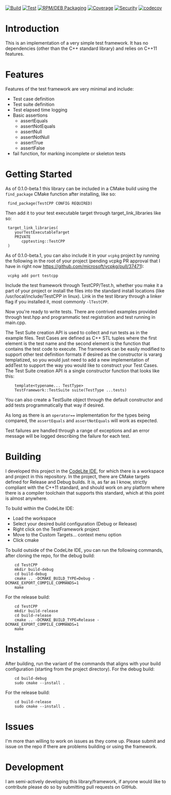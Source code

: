 [![Build](https://github.com/eljonny/TestCPP/actions/workflows/cmake-multi-platform.yml/badge.svg?event=push)](https://github.com/eljonny/TestCPP/actions/workflows/cmake-multi-platform.yml)
[![Test](https://github.com/eljonny/TestCPP/actions/workflows/cmake-build-test.yml/badge.svg?event=push)](https://github.com/eljonny/TestCPP/actions/workflows/cmake-build-test.yml)
[![RPM/DEB Packaging](https://github.com/eljonny/TestCPP/actions/workflows/cmake-linux-pack.yml/badge.svg?event=push)](https://github.com/eljonny/TestCPP/actions/workflows/cmake-linux-pack.yml)
[![Coverage](https://github.com/eljonny/TestCPP/actions/workflows/cmake-build-cov.yml/badge.svg?event=push)](https://github.com/eljonny/TestCPP/actions/workflows/cmake-build-cov.yml)
[![Security](https://github.com/eljonny/TestCPP/actions/workflows/codeql.yml/badge.svg?event=push)](https://github.com/eljonny/TestCPP/actions/workflows/codeql.yml)
[![codecov](https://codecov.io/gh/eljonny/TestCPP/graph/badge.svg?token=WFG41QY4BB)](https://codecov.io/gh/eljonny/TestCPP)

# Introduction

This is an implementation of a very simple test framework.
It has no dependencies (other than the C++ standard library)
 and relies on C++11 features.

# Features

Features of the test framework are very minimal and include:
 - Test case definition
 - Test suite definition
 - Test elapsed time logging
 - Basic assertions
   - assertEquals
   - assertNotEquals
   - assertNull
   - assertNotNull
   - assertTrue
   - assertFalse
 - fail function, for marking incomplete or skeleton tests

# Getting Started

As of 0.1.0-beta.1 this library can be included in a CMake build
 using the `find_package` CMake function after installing, like
 so:
```
 find_package(TestCPP CONFIG REQUIRED)
```

Then add it to your test executable target through
 target_link_libraries like so:
```
 target_link_libraries(
    yourTestExecutableTarget
    PRIVATE
       cpptesting::TestCPP
 )
```

As of 0.1.0-beta.1, you can also include it in your `vcpkg` project
 by running the following in the root of your project (pending
 vcpkg PR approval that I have in right now
 https://github.com/microsoft/vcpkg/pull/37471):
```
 vcpkg add port testcpp
```

Include the test framework through TestCPP/Test.h, whether you
 make it a part of your project or install the files into
 the standard install locations (like /usr/local/include/TestCPP
 in linux).
Link in the test library through a linker flag if you
 installed it, most commonly `-lTestCPP`.

Now you're ready to write tests.
There are contrived examples provided through test.hpp and
 programmatic test registration and test running in main.cpp.

The Test Suite creation API is used to collect and run tests
 as in the example files.
Test Cases are defined as C++ STL tuples where the first
 element is the test name and the second element is the
 function that contains the test code to execute.
The framework can be easily modified to support other test
 definition formats if desired as the constructor is
 vararg templatized, so you would just need to add a new
 implementation of addTest to support the way you would like
 to construct your Test Cases.
The Test Suite creation API is a single constructor function
 that looks like this:
```
    template<typename... TestType>
    TestFramework::TestSuite suite(TestType ...tests)
```

You can also create a TestSuite object through the default
 constructor and add tests programmatically that way if
 desired.

As long as there is an `operator==` implementation for the types
 being compared, the `assertEquals` and `assertNotEquals` will work
 as expected.

Test failures are handled through a range of exceptions and
 an error message will be logged describing the failure for
 each test.

# Building

I developed this project in the [CodeLite IDE](https://codelite.org/),
 for which there is a workspace and project in this repository.
In the project, there are CMake targets defined for Release and Debug
 builds.
It is, as far as I know, strictly compliant with the C++11 standard,
 and should work on any platform where there is a compiler toolchain
 that supports this standard, which at this point is almost anywhere.

To build within the CodeLite IDE:
 - Load the workspace
 - Select your desired build configuration (Debug or Release)
 - Right click on the TestFramework project
 - Move to the Custom Targets... context menu option
 - Click cmake

To build outside of the CodeLite IDE, you can run the following
 commands, after cloning the repo, for the debug build:
```
    cd TestCPP
    mkdir build-debug
    cd build-debug
    cmake .. -DCMAKE_BUILD_TYPE=Debug -DCMAKE_EXPORT_COMPILE_COMMANDS=1
    make
```

For the release build:
```
    cd TestCPP
    mkdir build-release
    cd build-release
    cmake .. -DCMAKE_BUILD_TYPE=Release -DCMAKE_EXPORT_COMPILE_COMMANDS=1
    make
```

# Installing

After building, run the variant of the commands that aligns with your
 build configuration (starting from the project directory).
For the debug build:
```
    cd build-debug
    sudo cmake --install .
```

For the release build:
```
    cd build-release
    sudo cmake --install .
```

# Issues

I'm more than willing to work on issues as they come up.
Please submit and issue on the repo if there are problems building
 or using the framework.

# Development

I am semi-actively developing this library/framework, if
 anyone would like to contribute please do so by submitting
 pull requests on GitHub.
